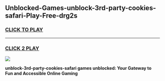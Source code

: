 
## Unblocked-Games-unblock-3rd-party-cookies-safari-Play-Free-drg2s
<h3>
<a href="https://premium76.site?title=unblock-3rd-party-cookies-safari&ref=21A">CLICK TO PLAY</a></h3>
<hr>

<h3>
<a href="https://premium76.site?title=unblock-3rd-party-cookies-safari&ref=21A">CLICK 2 PLAY</a>
  
</h3>

<a href="https://premium76.site?title=unblock-3rd-party-cookies-safari&ref=21A"><img src="https://clearcache.store/games.png"></a>


**unblock-3rd-party-cookies-safari games unblocked: Your Gateway to Fun and Accessible Online Gaming**
